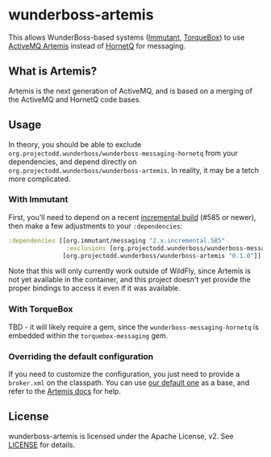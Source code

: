 # wunderboss-artemis

This allows WunderBoss-based systems
([Immutant](http://immutant.org/), [TorqueBox](http://torquebox.org/))
to use [ActiveMQ Artemis](http://activemq.apache.org/artemis/) instead
of [HornetQ](http://hornetq.org/) for messaging.

## What is Artemis?

Artemis is the next generation of ActiveMQ, and is based on a merging
of the ActiveMQ and HornetQ code bases.

## Usage

In theory, you should be able to exclude
`org.projectodd.wunderboss/wunderboss-messaging-hornetq` from your
dependencies, and depend directly on
`org.projectodd.wunderboss/wunderboss-artemis`. In reality, it may be
a tetch more complicated.

### With Immutant

First, you'll need to depend on a recent
[incremental build](http://immutant.org/builds/2x/) (#585 or newer),
then make a few adjustments to your `:dependencies`:

```clojure
:dependencies [[org.immutant/messaging "2.x.incremental.585"
                :exclusions [org.projectodd.wunderboss/wunderboss-messaging-hornetq]]
               [org.projectodd.wunderboss/wunderboss-artemis "0.1.0"]]
```

Note that this will only currently work outside of WildFly, since
Artemis is not yet available in the container, and this project
doesn't yet provide the proper bindings to access it even if it was
available.

### With TorqueBox

TBD - it will likely require a gem, since the
`wunderboss-messaging-hornetq` is embedded within the
`torquebox-messaging` gem.

### Overriding the default configuration

If you need to customize the configuration, you just need to provide a
`broker.xml` on the classpath. You can use
[our default one](https://github.com/projectodd/wunderboss-artemis/blob/master/src/main/resources/default-broker.xml)
as a base, and refer to the
[Artemis docs](http://activemq.apache.org/artemis/docs.html) for help.

## License

wunderboss-artemis is licensed under the Apache License, v2. See
[LICENSE](LICENSE) for details.
